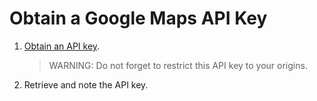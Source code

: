 # Obtain a Google Maps API Key

1. [Obtain an API key](https://developers.google.com/maps/documentation/javascript/get-api-key).
    > WARNING: Do not forget to restrict this API key to your origins.

2. Retrieve and note the API key.
